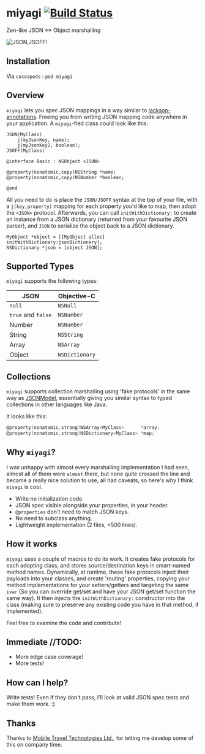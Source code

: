 miyagi [![Build Status](https://travis-ci.org/zdavison/miyagi.png?branch=master)](https://travis-ci.org/zdavison/miyagi)
======

Zen-like JSON <-> Object marshalling

![JSON,JSOFF!](http://www.cazejefitness.com/mr-miyagi-smiling.jpg)

## Installation

Via `cocoapods` : `pod miyagi`

## Overview

`miyagi` lets you spec JSON mappings in a way similar to [jackson-annotations](https://github.com/FasterXML/jackson-annotations).
Freeing you from writing JSON mapping code anywhere in your application. A `miyagi`-fied class could look like this: 

```smalltalk
JSON(MyClass)
    j(myJsonKey, name);
    j(myJsonKey2, boolean);
JSOFF(MyClass)

@interface Basic : NSObject <JSON>

@property(nonatomic,copy)NSString *name;
@property(nonatomic,copy)NSNumber *boolean;

@end
```

All you need to do is place the `JSON/JSOFF` syntax at the top of your file, 
with a `j(key,property)` mapping for each property you'd like to map, then adopt the `<JSON>` protocol.
Afterwards, you can call `initWithDictionary:` to create an instance from a JSON dictionary 
(returned from your favourite JSON parser), and `JSON` to serialize the object back to a JSON dictionary.

```smalltalk
MyObject *object = [[MyObject alloc] initWithDictionary:jsonDictionary];
NSDictionary *json = [object JSON];
```

## Supported Types

`miyagi` supports the following types:

JSON               | Objective-C
-------------------|-------------
`null`             | `NSNull`
`true` and `false` | `NSNumber`
Number             | `NSNumber`
String             | `NSString`
Array              | `NSArray`
Object             | `NSDictionary`

## Collections

`miyagi` supports collection marshalling using 'fake protocols' in the same way as [JSONModel](https://github.com/icanzilb/JSONModel), 
essentially giving you similar syntax to typed collections in other languages like Java.

It looks like this:

```objective-c
@property(nonatomic,strong)NSArray<MyClass>      *array;
@property(nonatomic,strong)NSDictionary<MyClass> *map;
```

## Why `miyagi`?

I was unhappy with almost every marshalling implementation I had seen, almost all of them were `almost` there,
but none quite crossed the line and became a really nice solution to use, all had caveats, so here's why I
think `miyagi` is cool.

* Write no initialization code.
* JSON spec visible alongside your properties, in your header.
* `@properties` don't need to match JSON keys.
* No need to subclass anything.
* Lightweight implementation (2 files, <500 lines).

## How it works

`miyagi` uses a couple of macros to do its work. It creates fake protocols for each adopting class, 
and stores source/destination keys in smart-named method names. Dynamically, at runtime, these
fake protocols inject their payloads into your classes, and create 'routing' properties, copying your
method implementations for your setters/getters and targeting the same `ivar` (So you can override get/set 
and have your JSON get/set function the same way). It then injects the `initWithDictionary:` constructor
into the class (making sure to preserve any existing code you have in that method, if implemented).

Feel free to examine the code and contribute!

## Immediate //TODO:

* More edge case coverage!
* More tests!

## How can I help?

Write tests! Even if they don't pass, I'll look at valid JSON spec tests and make them work. :)

## Thanks

Thanks to [Mobile Travel Technologies Ltd.](http://mttnow.com), for letting me develop some of this on company time.



